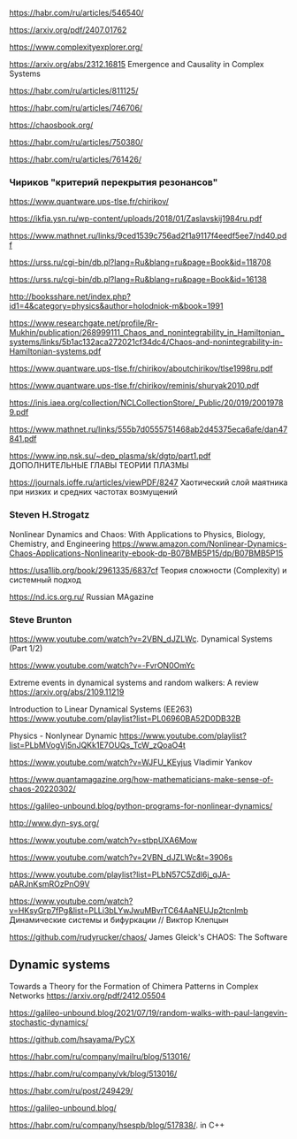 https://habr.com/ru/articles/546540/

https://arxiv.org/pdf/2407.01762

https://www.complexityexplorer.org/

https://arxiv.org/abs/2312.16815 Emergence and Causality in Complex Systems

https://habr.com/ru/articles/811125/

https://habr.com/ru/articles/746706/

https://chaosbook.org/

https://habr.com/ru/articles/750380/

https://habr.com/ru/articles/761426/

### Чириков "критерий перекрытия резонансов"

https://www.quantware.ups-tlse.fr/chirikov/

https://ikfia.ysn.ru/wp-content/uploads/2018/01/Zaslavskij1984ru.pdf

https://www.mathnet.ru/links/9ced1539c756ad2f1a9117f4eedf5ee7/nd40.pdf

https://urss.ru/cgi-bin/db.pl?lang=Ru&blang=ru&page=Book&id=118708

https://urss.ru/cgi-bin/db.pl?lang=Ru&blang=ru&page=Book&id=16138

http://booksshare.net/index.php?id1=4&category=physics&author=holodniok-m&book=1991

https://www.researchgate.net/profile/Rr-Mukhin/publication/268999111_Chaos_and_nonintegrability_in_Hamiltonian_systems/links/5b1ac132aca272021cf34dc4/Chaos-and-nonintegrability-in-Hamiltonian-systems.pdf

https://www.quantware.ups-tlse.fr/chirikov/aboutchirikov/tlse1998ru.pdf

https://www.quantware.ups-tlse.fr/chirikov/reminis/shuryak2010.pdf

https://inis.iaea.org/collection/NCLCollectionStore/_Public/20/019/20019789.pdf

https://www.mathnet.ru/links/555b7d0555751468ab2d45375eca6afe/dan47841.pdf

https://www.inp.nsk.su/~dep_plasma/sk/dgtp/part1.pdf  ДОПОЛНИТЕЛЬНЫЕ ГЛАВЫ ТЕОРИИ ПЛАЗМЫ

https://journals.ioffe.ru/articles/viewPDF/8247 Хаотический слой маятника при низких и средних частотах
возмущений

### Steven H.Strogatz
Nonlinear Dynamics and Chaos: With Applications to Physics, Biology, Chemistry, and Engineering 
https://www.amazon.com/Nonlinear-Dynamics-Chaos-Applications-Nonlinearity-ebook-dp-B07BMB5P15/dp/B07BMB5P15

https://usa1lib.org/book/2961335/6837cf Теория сложности (Complexity) и системный подход

https://nd.ics.org.ru/ Russian MAgazine

### Steve Brunton
https://www.youtube.com/watch?v=2VBN_dJZLWc.   Dynamical Systems (Part 1/2)

https://www.youtube.com/watch?v=-FvrON0OmYc

Extreme events in dynamical systems and random walkers: A review https://arxiv.org/abs/2109.11219

Introduction to Linear Dynamical Systems (EE263)
<https://www.youtube.com/playlist?list=PL06960BA52D0DB32B>

Physics - Nonlynear Dynamic
https://www.youtube.com/playlist?list=PLbMVogVj5nJQKk1E7OUQs_TcW_zQoaO4t

https://www.youtube.com/watch?v=WJFU_KEyjus Vladimir Yankov

https://www.quantamagazine.org/how-mathematicians-make-sense-of-chaos-20220302/

https://galileo-unbound.blog/python-programs-for-nonlinear-dynamics/

http://www.dyn-sys.org/

https://www.youtube.com/watch?v=stbpUXA6Mow

https://www.youtube.com/watch?v=2VBN_dJZLWc&t=3906s

https://www.youtube.com/playlist?list=PLbN57C5Zdl6j_qJA-pARJnKsmROzPnO9V

https://www.youtube.com/watch?v=HKsyGrp7fPg&list=PLLi3bLYwJwuMBvrTC64AaNEUJp2tcnlmb Динамические системы и бифуркации // Виктор Клепцын


https://github.com/rudyrucker/chaos/ James Gleick's CHAOS: The Software

## Dynamic systems

Towards a Theory for the Formation of Chimera Patterns in Complex Networks
https://arxiv.org/pdf/2412.05504

https://galileo-unbound.blog/2021/07/19/random-walks-with-paul-langevin-stochastic-dynamics/

https://github.com/hsayama/PyCX

https://habr.com/ru/company/mailru/blog/513016/

https://habr.com/ru/company/vk/blog/513016/

https://habr.com/ru/post/249429/

https://galileo-unbound.blog/

https://habr.com/ru/company/hsespb/blog/517838/. in C++
